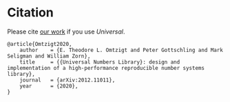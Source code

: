 # Citation

Please cite [our work](https://arxiv.org/abs/2012.11011) if you use _Universal_.

```text
@article{Omtzigt2020,
    author    = {E. Theodore L. Omtzigt and Peter Gottschling and Mark Seligman and William Zorn},
    title     = {{Universal Numbers Library}: design and implementation of a high-performance reproducible number systems library},
    journal   = {arXiv:2012.11011},
    year      = {2020},
}
```
